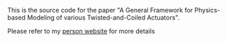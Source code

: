 This is the source code for the paper "A General Framework for Physics-based Modeling of various Twisted-and-Coiled Actuators".

Please refer to my [person website](https//:jiefengsun.github.io/tca-tro.html) for more details